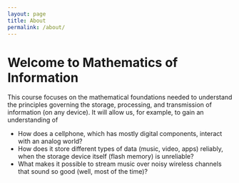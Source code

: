 ```yaml
---
layout: page
title: About
permalink: /about/
---
```


# Welcome to Mathematics of Information

This course focuses on the mathematical foundations needed to understand the principles governing the storage, processing, and transmission of information (on any device). It will allow us, for example, to gain an understanding of 
* How does a cellphone, which has mostly digital components, interact with an analog world?
* How does it store different types of data (music, video, apps) reliably, when the storage device itself (flash memory) is unreliable? 
* What makes it possible to stream music over noisy wireless channels that sound so good (well, most of the time)? 
